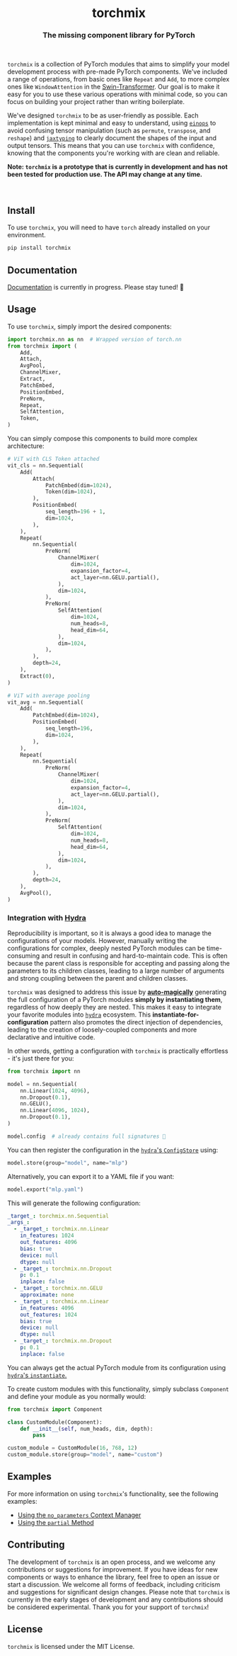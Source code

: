 <h1 align="center">torchmix</h1>

<h3 align="center">The missing component library for PyTorch</h3>

<br />

`torchmix` is a collection of PyTorch modules that aims to simplify your model development process with pre-made PyTorch components. We've included a range of operations, from basic ones like `Repeat` and `Add`, to more complex ones like `WindowAttention` in the [Swin-Transformer](https://arxiv.org/abs/2103.14030). Our goal is to make it easy for you to use these various operations with minimal code, so you can focus on building your project rather than writing boilerplate.

We've designed `torchmix` to be as user-friendly as possible. Each implementation is kept minimal and easy to understand, using [`einops`](https://github.com/arogozhnikov/einops) to avoid confusing tensor manipulation (such as `permute`, `transpose`, and `reshape`) and [`jaxtyping`](https://github.com/google/jaxtyping) to clearly document the shapes of the input and output tensors. This means that you can use `torchmix` with confidence, knowing that the components you're working with are clean and reliable.

**Note: `torchmix` is a prototype that is currently in development and has not been tested for production use. The API may change at any time.**

<br />

## Install

To use `torchmix`, you will need to have `torch` already installed on your environment.

```sh
pip install torchmix
```

## Documentation

[Documentation](https://torchmix.vercel.app) is currently in progress. Please stay tuned! 🚀

## Usage

To use `torchmix`, simply import the desired components:

```python
import torchmix.nn as nn  # Wrapped version of torch.nn
from torchmix import (
    Add,
    Attach,
    AvgPool,
    ChannelMixer,
    Extract,
    PatchEmbed,
    PositionEmbed,
    PreNorm,
    Repeat,
    SelfAttention,
    Token,
)
```

You can simply compose this components to build more complex architecture:

```python
# ViT with CLS Token attached
vit_cls = nn.Sequential(
    Add(
        Attach(
            PatchEmbed(dim=1024),
            Token(dim=1024),
        ),
        PositionEmbed(
            seq_length=196 + 1,
            dim=1024,
        ),
    ),
    Repeat(
        nn.Sequential(
            PreNorm(
                ChannelMixer(
                    dim=1024,
                    expansion_factor=4,
                    act_layer=nn.GELU.partial(),
                ),
                dim=1024,
            ),
            PreNorm(
                SelfAttention(
                    dim=1024,
                    num_heads=8,
                    head_dim=64,
                ),
                dim=1024,
            ),
        ),
        depth=24,
    ),
    Extract(0),
)

# ViT with average pooling
vit_avg = nn.Sequential(
    Add(
        PatchEmbed(dim=1024),
        PositionEmbed(
            seq_length=196,
            dim=1024,
        ),
    ),
    Repeat(
        nn.Sequential(
            PreNorm(
                ChannelMixer(
                    dim=1024,
                    expansion_factor=4,
                    act_layer=nn.GELU.partial(),
                ),
                dim=1024,
            ),
            PreNorm(
                SelfAttention(
                    dim=1024,
                    num_heads=8,
                    head_dim=64,
                ),
                dim=1024,
            ),
        ),
        depth=24,
    ),
    AvgPool(),
)
```

### Integration with [Hydra](https://hydra.cc/)

Reproducibility is important, so it is always a good idea to manage the configurations of your models. However, manually writing the configurations for complex, deeply nested PyTorch modules can be time-consuming and result in confusing and hard-to-maintain code. This is often because the parent class is responsible for accepting and passing along the parameters to its children classes, leading to a large number of arguments and strong coupling between the parent and children classes.

`torchmix` was designed to address this issue by [**auto-magically**](https://github.com/mit-ll-responsible-ai/hydra-zen) generating the full configuration of a PyTorch modules **simply by instantiating them**, regardless of how deeply they are nested. This makes it easy to integrate your favorite modules into [`hydra`](https://hydra.cc/) ecosystem. This **instantiate-for-configuration** pattern also promotes the direct injection of dependencies, leading to the creation of loosely-coupled components and more declarative and intuitive code.

In other words, getting a configuration with `torchmix` is practically effortless - it's just there for you:

```python
from torchmix import nn

model = nn.Sequential(
    nn.Linear(1024, 4096),
    nn.Dropout(0.1),
    nn.GELU(),
    nn.Linear(4096, 1024),
    nn.Dropout(0.1),
)

model.config  # already contains full signatures 🤯
```

You can then register the configuration in the [`hydra`'s `ConfigStore`](https://hydra.cc/docs/tutorials/structured_config/config_store/) using:

```python
model.store(group="model", name="mlp")
```

Alternatively, you can export it to a YAML file if you want:

```python
model.export("mlp.yaml")
```

This will generate the following configuration:

```yaml
_target_: torchmix.nn.Sequential
_args_:
  - _target_: torchmix.nn.Linear
    in_features: 1024
    out_features: 4096
    bias: true
    device: null
    dtype: null
  - _target_: torchmix.nn.Dropout
    p: 0.1
    inplace: false
  - _target_: torchmix.nn.GELU
    approximate: none
  - _target_: torchmix.nn.Linear
    in_features: 4096
    out_features: 1024
    bias: true
    device: null
    dtype: null
  - _target_: torchmix.nn.Dropout
    p: 0.1
    inplace: false
```

You can always get the actual PyTorch module from its configuration using [`hydra`'s `instantiate`.](https://hydra.cc/docs/advanced/instantiate_objects/overview/)

To create custom modules with this functionality, simply subclass `Component` and define your module as you normally would:

```python
from torchmix import Component

class CustomModule(Component):
    def __init__(self, num_heads, dim, depth):
        pass

custom_module = CustomModule(16, 768, 12)
custom_module.store(group="model", name="custom")
```

## Examples

For more information on using `torchmix`'s functionality, see the following examples:

- [Using the `no_parameters` Context Manager](https://github.com/torchmix/torchmix/tree/main/examples/no_parameters)
- [Using the `partial` Method](https://github.com/torchmix/torchmix/tree/main/examples/partial)

## Contributing

The development of `torchmix` is an open process, and we welcome any contributions or suggestions for improvement. If you have ideas for new components or ways to enhance the library, feel free to open an issue or start a discussion. We welcome all forms of feedback, including criticism and suggestions for significant design changes. Please note that `torchmix` is currently in the early stages of development and any contributions should be considered experimental. Thank you for your support of `torchmix`!

## License

`torchmix` is licensed under the MIT License.
